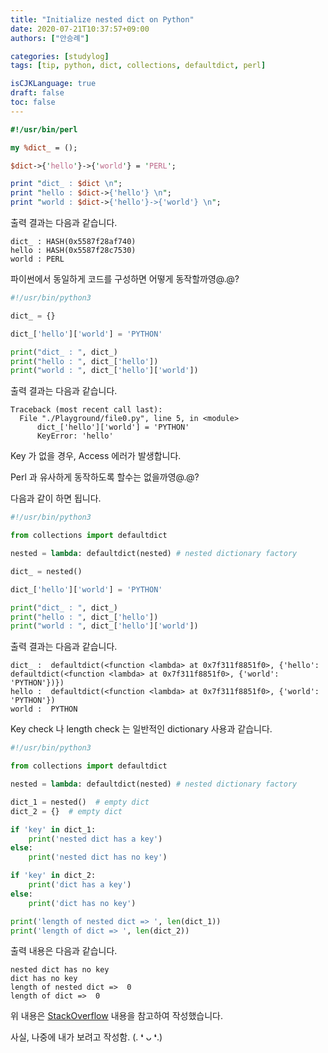 ```yaml
---
title: "Initialize nested dict on Python"
date: 2020-07-21T10:37:57+09:00
authors: ["안승례"]

categories: [studylog]
tags: [tip, python, dict, collections, defaultdict, perl]

isCJKLanguage: true
draft: false
toc: false
---
```


```perl
#!/usr/bin/perl

my %dict_ = ();

$dict->{'hello'}->{'world'} = 'PERL';

print "dict_ : $dict \n";
print "hello : $dict->{'hello'} \n";
print "world : $dict->{'hello'}->{'world'} \n";
```

출력 결과는 다음과 같습니다.

```text
dict_ : HASH(0x5587f28af740) 
hello : HASH(0x5587f28c7530) 
world : PERL 
```

파이썬에서 동일하게 코드를 구성하면 어떻게 동작할까영@.@?

```py
#!/usr/bin/python3

dict_ = {}

dict_['hello']['world'] = 'PYTHON'

print("dict_ : ", dict_)
print("hello : ", dict_['hello'])
print("world : ", dict_['hello']['world'])
```

출력 결과는 다음과 같습니다.
```text
Traceback (most recent call last):
  File "./Playground/file0.py", line 5, in <module>
      dict_['hello']['world'] = 'PYTHON'
      KeyError: 'hello'
```
Key 가 없을 경우, Access 에러가 발생합니다.

Perl 과 유사하게 동작하도록 할수는 없을까영@.@?

다음과 같이 하면 됩니다.

```py
#!/usr/bin/python3

from collections import defaultdict

nested = lambda: defaultdict(nested) # nested dictionary factory

dict_ = nested()

dict_['hello']['world'] = 'PYTHON'

print("dict_ : ", dict_)
print("hello : ", dict_['hello'])
print("world : ", dict_['hello']['world'])
```

출력 결과는 다음과 같습니다.

```text
dict_ :  defaultdict(<function <lambda> at 0x7f311f8851f0>, {'hello': defaultdict(<function <lambda> at 0x7f311f8851f0>, {'world': 'PYTHON'})})
hello :  defaultdict(<function <lambda> at 0x7f311f8851f0>, {'world': 'PYTHON'})
world :  PYTHON
```

Key check 나 length check 는 일반적인 dictionary 사용과 같습니다.

```py
#!/usr/bin/python3

from collections import defaultdict

nested = lambda: defaultdict(nested) # nested dictionary factory

dict_1 = nested()  # empty dict
dict_2 = {}  # empty dict

if 'key' in dict_1:
    print('nested dict has a key')
else:
    print('nested dict has no key')

if 'key' in dict_2:
    print('dict has a key')
else:
    print('dict has no key')

print('length of nested dict => ', len(dict_1))
print('length of dict => ', len(dict_2))
```

출력 내용은 다음과 같습니다.

```text
nested dict has no key
dict has no key
length of nested dict =>  0
length of dict =>  0
```

위 내용은 [StackOverflow](https://stackoverflow.com/a/23036575) 내용을 참고하여 작성했습니다.

사실, 나중에 내가 보려고 작성함. (. ❛ ᴗ ❛.)

